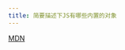 ```yaml
---
title: 简要描述下JS有哪些内置的对象
---
```


[MDN](https://developer.mozilla.org/zh-CN/docs/Web/JavaScript/Reference/Global_Objects)